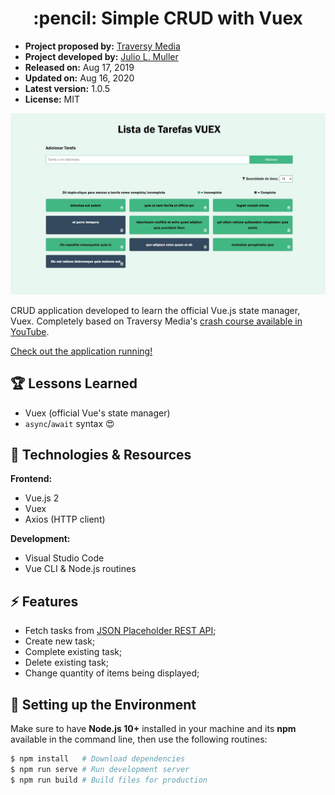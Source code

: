 <h1 align="center">
  :pencil: Simple CRUD with Vuex
</h1>

- **Project proposed by:** [Traversy Media](https://www.traversymedia.com/)
- **Project developed by:** [Julio L. Muller](https://github.com/juliolmuller)
- **Released on:** Aug 17, 2019
- **Updated on:** Aug 16, 2020
- **Latest version:** 1.0.5
- **License:** MIT

![Application snapshot](./src/assets/app-overview.jpg)

CRUD application developed to learn the official Vue.js state manager, Vuex. Completely based on Traversy Media's [crash course available in YouTube](https://www.youtube.com/watch?v=5lVQgZzLMHc).

[Check out the application running!](https://juliolmuller.github.io/crud-vuex/)

## :trophy: Lessons Learned

- Vuex (official Vue's state manager)
- `async`/`await` syntax :heart_eyes:

## :hammer: Technologies & Resources

**Frontend:**
- Vue.js 2
- Vuex
- Axios (HTTP client)

**Development:**
- Visual Studio Code
- Vue CLI & Node.js routines

## :zap: Features

- Fetch tasks from [JSON Placeholder REST API](https://jsonplaceholder.typicode.com/);
- Create new task;
- Complete existing task;
- Delete existing task;
- Change quantity of items being displayed;

## :bell: Setting up the Environment

Make sure to have **Node.js 10+** installed in your machine and its **npm** available in the command line, then use the following routines:

```bash
$ npm install   # Download dependencies
$ npm run serve # Run development server
$ npm run build # Build files for production
```
